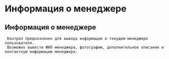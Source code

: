 ﻿---
description: 2.4.7
---
# Информация о менеджере
## Информация о менеджере
     Контрол предназначен для вывода информации о текущем менеджере пользователя.
     Возможно вывести ФИО менеджера, фотографию, дополнительное описание и контактную информацию менеджера.

